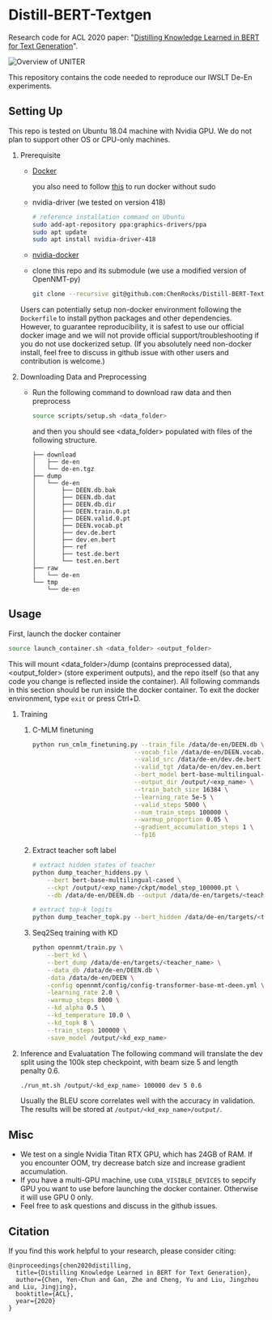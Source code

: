 # Distill-BERT-Textgen
Research code for ACL 2020 paper: "[Distilling Knowledge Learned in BERT for Text Generation](https://arxiv.org/abs/1911.03829)".

![Overview of UNITER](https://convaisharables.blob.core.windows.net/distill-bert-textgen/overview.png)

This repository contains the code needed to reproduce our IWSLT De-En experiments.

## Setting Up
This repo is tested on Ubuntu 18.04 machine with Nvidia GPU. We do not plan to support other OS or CPU-only machines.

1. Prerequisite
    - [Docker](https://docs.docker.com/engine/install/ubuntu/)

      you also need to follow [this](https://docs.docker.com/engine/install/linux-postinstall/) to run docker without sudo
    - nvidia-driver (we tested on version 418)
        ```bash
        # reference installation command on Ubuntu
        sudo add-apt-repository ppa:graphics-drivers/ppa
        sudo apt update
        sudo apt install nvidia-driver-418
        ```
    - [nvidia-docker](https://github.com/NVIDIA/nvidia-docker#ubuntu-160418042004-debian-jessiestretchbuster)
    - clone this repo and its submodule (we use a modified version of OpenNMT-py)
        ```bash
        git clone --recursive git@github.com:ChenRocks/Distill-BERT-Textgen.git
        ```

    Users can potentially setup non-docker environment following the `Dockerfile` to install python packages and other dependencies.
    However, to guarantee reproducibility, it is safest to use our official docker image and we will not provide official support/troubleshooting if you do not use dockerized setup.
    (If you absolutely need non-docker install, feel free to discuss in github issue with other users and contribution is welcome.)

2. Downloading Data and Preprocessing 

    - Run the following command to download raw data and then preprocess
        ```bash
        source scripts/setup.sh <data_folder>
        ```
        and then you should see <data_folder> populated with files of the following structure.
        ```
        ├── download
        │   ├── de-en
        │   └── de-en.tgz
        ├── dump
        │   └── de-en
        │       ├── DEEN.db.bak
        │       ├── DEEN.db.dat
        │       ├── DEEN.db.dir
        │       ├── DEEN.train.0.pt
        │       ├── DEEN.valid.0.pt
        │       ├── DEEN.vocab.pt
        │       ├── dev.de.bert
        │       ├── dev.en.bert
        │       ├── ref
        │       ├── test.de.bert
        │       └── test.en.bert
        ├── raw
        │   └── de-en
        └── tmp
            └── de-en
        ```

## Usage
First, launch the docker container
```bash
source launch_container.sh <data_folder> <output_folder>
```
This will mount <data_folder>/dump (contains preprocessed data), <output_folder> (store experiment outputs),
and the repo itself (so that any code you change is reflected inside the container).
All following commands in this section should be run inside the docker container.
To exit the docker environment, type `exit` or press Ctrl+D.

1. Training
    1. C-MLM finetuning
        ```bash
        python run_cmlm_finetuning.py --train_file /data/de-en/DEEN.db \
                                    --vocab_file /data/de-en/DEEN.vocab.pt \
                                    --valid_src /data/de-en/dev.de.bert \
                                    --valid_tgt /data/de-en/dev.en.bert \
                                    --bert_model bert-base-multilingual-cased \
                                    --output_dir /output/<exp_name> \
                                    --train_batch_size 16384 \
                                    --learning_rate 5e-5 \
                                    --valid_steps 5000 \
                                    --num_train_steps 100000 \
                                    --warmup_proportion 0.05 \
                                    --gradient_accumulation_steps 1 \
                                    --fp16
        ```
    2. Extract teacher soft label
        ```bash
        # extract hidden states of teacher
        python dump_teacher_hiddens.py \
            --bert bert-base-multilingual-cased \
            --ckpt /output/<exp_name>/ckpt/model_step_100000.pt \
            --db /data/de-en/DEEN.db --output /data/de-en/targets/<teacher_name>

        # extract top-k logits
        python dump_teacher_topk.py --bert_hidden /data/de-en/targets/<teacher_name>
        ```
    3. Seq2Seq training with KD
        ```bash
        python opennmt/train.py \
            --bert_kd \
            --bert_dump /data/de-en/targets/<teacher_name> \
            --data_db /data/de-en/DEEN.db \
            -data /data/de-en/DEEN \
            -config opennmt/config/config-transformer-base-mt-deen.yml \
            -learning_rate 2.0 \
            -warmup_steps 8000 \
            --kd_alpha 0.5 \
            --kd_temperature 10.0 \
            --kd_topk 8 \
            --train_steps 100000 \
            -save_model /output/<kd_exp_name>
        ```


2. Inference and Evaluatation
    The following command will translate the dev split using the 100k step checkpoint, with beam size 5 and length penalty 0.6.
    ```bash
    ./run_mt.sh /output/<kd_exp_name> 100000 dev 5 0.6
    ```
    Usually the BLEU score correlates well with the accuracy in validation.
    The results will be stored at `/output/<kd_exp_name>/output/`.


## Misc
- We test on a single Nvidia Titan RTX GPU, which has 24GB of RAM. If you encounter OOM, try
  decrease batch size and increase gradient accumulation.
- If you have a multi-GPU machine, use `CUDA_VISIBLE_DEVICES` to sepcify GPU you want to use before
  launching the docker container. Otherwise it will use GPU 0 only.
- Feel free to ask questions and discuss in the github issues.



## Citation
If you find this work helpful to your research, please consider citing:
```
@inproceedings{chen2020distilling,
  title={Distilling Knowledge Learned in BERT for Text Generation},
  author={Chen, Yen-Chun and Gan, Zhe and Cheng, Yu and Liu, Jingzhou and Liu, Jingjing},
  booktitle={ACL},
  year={2020}
}
```
